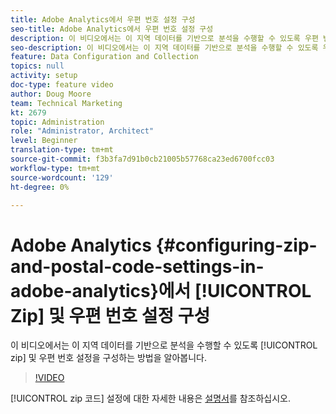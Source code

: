 ```yaml
---
title: Adobe Analytics에서 우편 번호 설정 구성
seo-title: Adobe Analytics에서 우편 번호 설정 구성
description: 이 비디오에서는 이 지역 데이터를 기반으로 분석을 수행할 수 있도록 우편 번호 설정을 구성하는 방법을 알아봅니다.
seo-description: 이 비디오에서는 이 지역 데이터를 기반으로 분석을 수행할 수 있도록 우편 번호 설정을 구성하는 방법을 알아봅니다.
feature: Data Configuration and Collection
topics: null
activity: setup
doc-type: feature video
author: Doug Moore
team: Technical Marketing
kt: 2679
topic: Administration
role: "Administrator, Architect"
level: Beginner
translation-type: tm+mt
source-git-commit: f3b3fa7d91b0cb21005b57768ca23ed6700fcc03
workflow-type: tm+mt
source-wordcount: '129'
ht-degree: 0%

---
```



# Adobe Analytics {#configuring-zip-and-postal-code-settings-in-adobe-analytics}에서 [!UICONTROL Zip] 및 우편 번호 설정 구성

이 비디오에서는 이 지역 데이터를 기반으로 분석을 수행할 수 있도록 [!UICONTROL zip] 및 우편 번호 설정을 구성하는 방법을 알아봅니다.

>[!VIDEO](https://video.tv.adobe.com/v/27051/?quality=12)

[!UICONTROL zip 코드] 설정에 대한 자세한 내용은 [설명서](https://marketing.adobe.com/resources/help/en_US/reference/reports_zip.html)를 참조하십시오.
